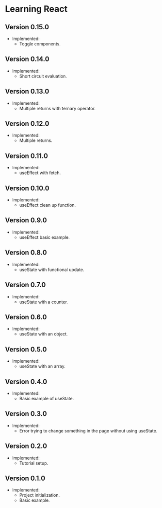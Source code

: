 # Learning React

## Version 0.15.0
- Implemented:
  - Toggle components.

## Version 0.14.0
- Implemented:
  - Short circuit evaluation.

## Version 0.13.0
- Implemented:
  - Multiple returns with ternary operator.

## Version 0.12.0
- Implemented:
  - Multiple returns.

## Version 0.11.0
- Implemented:
  - useEffect with fetch.

## Version 0.10.0
- Implemented:
  - useEffect clean up function.

## Version 0.9.0
- Implemented:
  - useEffect basic example.

## Version 0.8.0
- Implemented:
  - useState with functional update.

## Version 0.7.0
- Implemented:
  - useState with a counter.

## Version 0.6.0
- Implemented:
  - useState with an object.

## Version 0.5.0
- Implemented:
  - useState with an array.

## Version 0.4.0
- Implemented:
  - Basic example of useState.

## Version 0.3.0
- Implemented:
  - Error trying to change something in the page without using useState.

## Version 0.2.0
- Implemented:
  - Tutorial setup.

## Version 0.1.0
- Implemented:
  - Project initialization.
  - Basic example.
